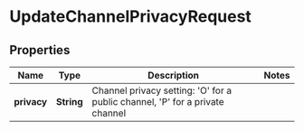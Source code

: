 

# UpdateChannelPrivacyRequest


## Properties

| Name | Type | Description | Notes |
|------------ | ------------- | ------------- | -------------|
|**privacy** | **String** | Channel privacy setting: &#39;O&#39; for a public channel, &#39;P&#39; for a private channel |  |



